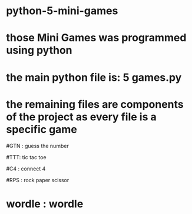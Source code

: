 # python-5-mini-games


# those Mini Games was programmed using python 

# the main python file is: 5 games.py 

  # the remaining files are components of the project as every file is a specific game 

#GTN : guess the number 

#TTT: tic tac toe

#C4 : connect 4 

#RPS : rock paper scissor 

# wordle : wordle 

